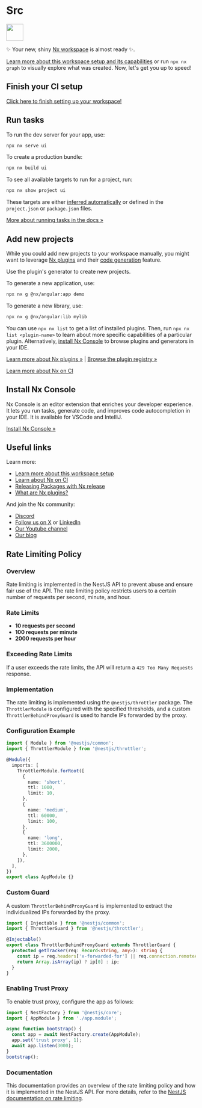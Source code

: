 # Src

<a alt="Nx logo" href="https://nx.dev" target="_blank" rel="noreferrer"><img src="https://raw.githubusercontent.com/nrwl/nx/master/images/nx-logo.png" width="45"></a>

✨ Your new, shiny [Nx workspace](https://nx.dev) is almost ready ✨.

[Learn more about this workspace setup and its capabilities](https://nx.dev/getting-started/tutorials/angular-monorepo-tutorial?utm_source=nx_project&amp;utm_medium=readme&amp;utm_campaign=nx_projects) or run `npx nx graph` to visually explore what was created. Now, let's get you up to speed!

## Finish your CI setup

[Click here to finish setting up your workspace!](https://cloud.nx.app/connect/F5IXfPARzH)


## Run tasks

To run the dev server for your app, use:

```sh
npx nx serve ui
```

To create a production bundle:

```sh
npx nx build ui
```

To see all available targets to run for a project, run:

```sh
npx nx show project ui
```

These targets are either [inferred automatically](https://nx.dev/concepts/inferred-tasks?utm_source=nx_project&utm_medium=readme&utm_campaign=nx_projects) or defined in the `project.json` or `package.json` files.

[More about running tasks in the docs &raquo;](https://nx.dev/features/run-tasks?utm_source=nx_project&utm_medium=readme&utm_campaign=nx_projects)

## Add new projects

While you could add new projects to your workspace manually, you might want to leverage [Nx plugins](https://nx.dev/concepts/nx-plugins?utm_source=nx_project&utm_medium=readme&utm_campaign=nx_projects) and their [code generation](https://nx.dev/features/generate-code?utm_source=nx_project&utm_medium=readme&utm_campaign=nx_projects) feature.

Use the plugin's generator to create new projects.

To generate a new application, use:

```sh
npx nx g @nx/angular:app demo
```

To generate a new library, use:

```sh
npx nx g @nx/angular:lib mylib
```

You can use `npx nx list` to get a list of installed plugins. Then, run `npx nx list <plugin-name>` to learn about more specific capabilities of a particular plugin. Alternatively, [install Nx Console](https://nx.dev/getting-started/editor-setup?utm_source=nx_project&utm_medium=readme&utm_campaign=nx_projects) to browse plugins and generators in your IDE.

[Learn more about Nx plugins &raquo;](https://nx.dev/concepts/nx-plugins?utm_source=nx_project&utm_medium=readme&utm_campaign=nx_projects) | [Browse the plugin registry &raquo;](https://nx.dev/plugin-registry?utm_source=nx_project&utm_medium=readme&utm_campaign=nx_projects)


[Learn more about Nx on CI](https://nx.dev/ci/intro/ci-with-nx#ready-get-started-with-your-provider?utm_source=nx_project&utm_medium=readme&utm_campaign=nx_projects)

## Install Nx Console

Nx Console is an editor extension that enriches your developer experience. It lets you run tasks, generate code, and improves code autocompletion in your IDE. It is available for VSCode and IntelliJ.

[Install Nx Console &raquo;](https://nx.dev/getting-started/editor-setup?utm_source=nx_project&utm_medium=readme&utm_campaign=nx_projects)

## Useful links

Learn more:

- [Learn more about this workspace setup](https://nx.dev/getting-started/tutorials/angular-monorepo-tutorial?utm_source=nx_project&amp;utm_medium=readme&amp;utm_campaign=nx_projects)
- [Learn about Nx on CI](https://nx.dev/ci/intro/ci-with-nx?utm_source=nx_project&utm_medium=readme&utm_campaign=nx_projects)
- [Releasing Packages with Nx release](https://nx.dev/features/manage-releases?utm_source=nx_project&utm_medium=readme&utm_campaign=nx_projects)
- [What are Nx plugins?](https://nx.dev/concepts/nx-plugins?utm_source=nx_project&utm_medium=readme&utm_campaign=nx_projects)

And join the Nx community:
- [Discord](https://go.nx.dev/community)
- [Follow us on X](https://twitter.com/nxdevtools) or [LinkedIn](https://www.linkedin.com/company/nrwl)
- [Our Youtube channel](https://www.youtube.com/@nxdevtools)
- [Our blog](https://nx.dev/blog?utm_source=nx_project&utm_medium=readme&utm_campaign=nx_projects)

## Rate Limiting Policy

### Overview

Rate limiting is implemented in the NestJS API to prevent abuse and ensure fair use of the API. The rate limiting policy restricts users to a certain number of requests per second, minute, and hour.

### Rate Limits

- **10 requests per second**
- **100 requests per minute**
- **2000 requests per hour**

### Exceeding Rate Limits

If a user exceeds the rate limits, the API will return a `429 Too Many Requests` response.

### Implementation

The rate limiting is implemented using the `@nestjs/throttler` package. The `ThrottlerModule` is configured with the specified thresholds, and a custom `ThrottlerBehindProxyGuard` is used to handle IPs forwarded by the proxy.

### Configuration Example

```typescript
import { Module } from '@nestjs/common';
import { ThrottlerModule } from '@nestjs/throttler';

@Module({
  imports: [
    ThrottlerModule.forRoot([
      {
        name: 'short',
        ttl: 1000,
        limit: 10,
      },
      {
        name: 'medium',
        ttl: 60000,
        limit: 100,
      },
      {
        name: 'long',
        ttl: 3600000,
        limit: 2000,
      },
    ]),
  ],
})
export class AppModule {}
```

### Custom Guard

A custom `ThrottlerBehindProxyGuard` is implemented to extract the individualized IPs forwarded by the proxy.

```typescript
import { Injectable } from '@nestjs/common';
import { ThrottlerGuard } from '@nestjs/throttler';

@Injectable()
export class ThrottlerBehindProxyGuard extends ThrottlerGuard {
  protected getTracker(req: Record<string, any>): string {
    const ip = req.headers['x-forwarded-for'] || req.connection.remoteAddress;
    return Array.isArray(ip) ? ip[0] : ip;
  }
}
```

### Enabling Trust Proxy

To enable trust proxy, configure the app as follows:

```typescript
import { NestFactory } from '@nestjs/core';
import { AppModule } from './app.module';

async function bootstrap() {
  const app = await NestFactory.create(AppModule);
  app.set('trust proxy', 1);
  await app.listen(3000);
}
bootstrap();
```

### Documentation

This documentation provides an overview of the rate limiting policy and how it is implemented in the NestJS API. For more details, refer to the [NestJS documentation on rate limiting](https://docs.nestjs.com/security/rate-limiting).
